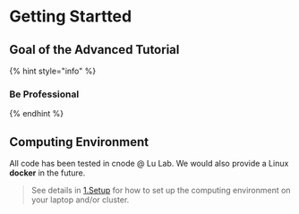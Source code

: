 # Getting Startted

## Goal of the Advanced Tutorial

{% hint style="info" %}
### **Be Professional**
{% endhint %}

## Computing Environment

All code has been tested in cnode @ Lu Lab. We would also provide a Linux **docker**  in the future. 

> See details in [1.Setup](part-i.advanced-skills/1.setup.md) for how to set up the computing environment on your laptop and/or cluster.




